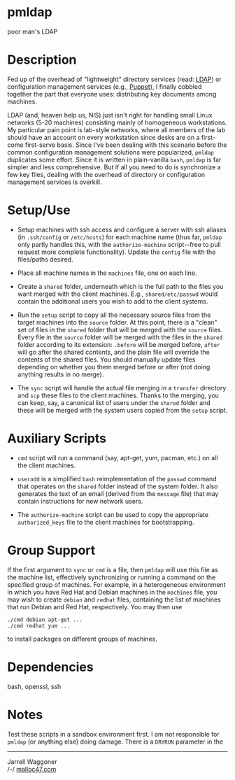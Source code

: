 # pmldap
poor man's LDAP

# Description

Fed up of the overhead of "lightweight" directory services (read: [LDAP][1]) 
or configuration management services (e.g., [Puppet][2]), I
finally cobbled together the part that everyone uses: distributing key
documents among machines.

LDAP (and, heaven help us, NIS) just isn't right for handling small
Linux networks (5-20 machines) consisting mainly of homogeneous
workstations.  My particular pain point is lab-style networks, where
all members of the lab should have an account on every workstation
since desks are on a first-come first-serve basis.  Since I've been
dealing with this scenario before the common configuration management
solutions were popularized, `pmldap` duplicates some effort.  Since it
is written in plain-vanilla `bash`, `pmldap` is far simpler and less
comprehensive.  But if all you need to do is synchronize a few key
files, dealing with the overhead of directory or configuration
management services is overkill.

# Setup/Use

* Setup machines with ssh access and configure a server with ssh
  aliases (in `.ssh/config` or `/etc/hosts`) for each machine name
  (thus far, `pmldap` only partly handles this, with the
  `authorize-machine` script--free to pull request more complete
  functionality).  Update the `config` file with the files/paths
  desired.
  
* Place all machine names in the `machines` file, one on each line.

* Create a `shared` folder, underneath which is the full path to the
  files you want merged with the client machines.  E.g.,
  `shared/etc/passwd` would contain the additional users you wish to
  add to the client systems.

* Run the `setup` script to copy all the necessary source files from
  the target machines into the `source` folder.  At this point, there
  is a "clean" set of files in the `shared` folder that will be merged
  with the `source` files.  Every file in the `source` folder will be
  merged with the files in the `shared` folder according to its
  extension: `.before` will be merged before, `after` will go after
  the shared contents, and the plain file will override the contents
  of the shared files.  You should manually update files depending on
  whether you them merged before or after (not doing anything results
  in no merge).
  
* The `sync` script will handle the actual file merging in a
  `transfer` directory and `scp` these files to the client machines.
  Thanks to the merging, you can keep, say, a canonical list of users
  under the `shared` folder and these will be merged with the system
  users copied from the `setup` script.
  
# Auxiliary Scripts
  
* `cmd` script will run a command (say, apt-get, yum, pacman, etc.) on
  all the client machines.
  
* `useradd` is a simplified `bash` reimplementation of the `passwd`
  command that operates on the `shared` folder instead of the system
  folder.  It also generates the text of an email (derived from the
  `message` file) that may contain instructions for new network users.
  
* The `authorize-machine` script can be used to copy the appropriate
  `authorized_keys` file to the client machines for bootstrapping.

# Group Support

If the first argument to `sync` or `cmd` is a file, then `pmldap` will
use this file as the machine list, effectively synchronizing or
running a command on the specified group of machines.  For example, in
a heterogeneous environment in which you have Red Hat and Debian
machines in the `machines` file, you may wish to create `debian` and
`redhat` files, containing the list of machines that run Debian and
Red Hat, respectively.  You may then use

    ./cmd debian apt-get ...
    ./cmd redhat yum ...

to install packages on different groups of machines.

# Dependencies

bash, openssl, ssh

# Notes

Test these scripts in a sandbox environment first.  I am not
responsible for `pmldap` (or anything else) doing damage.  There is a
`DRYRUN` parameter in the

---

Jarrell Waggoner  
/-/ [malloc47.com](http://www.malloc47.com)

[1]: http://en.wikipedia.org/wiki/Lightweight_Directory_Access_Protocol
[2]: http://puppetlabs.com/
